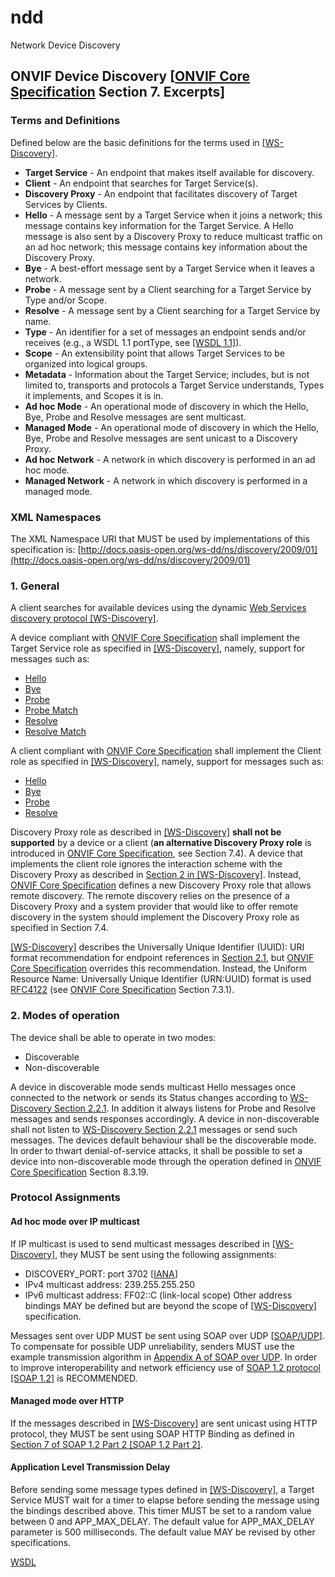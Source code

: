 # ndd
Network Device Discovery

## ONVIF Device Discovery [[ONVIF Core Specification](http://www.onvif.org/specs/core/ONVIF-Core-Specification-v260.pdf) Section 7. Excerpts]

### Terms and Definitions

Defined below are the basic definitions for the terms used in
[[WS-Discovery]](http://docs.oasis-open.org/ws-dd/discovery/1.1/os/wsdd-discovery-1.1-spec-os.html).
* **Target Service** - An endpoint that makes itself available for discovery.
* **Client** - An endpoint that searches for Target Service(s).
* **Discovery Proxy** - An endpoint that facilitates discovery of Target
    Services by Clients.
* **Hello** - A message sent by a Target Service when it joins a network;
    this message contains key information for the Target Service. A Hello
    message is also sent by a Discovery Proxy to reduce multicast traffic on an
    ad hoc network; this message contains key information about the Discovery
    Proxy.
* **Bye** - A best-effort message sent by a Target Service when it leaves a
    network.
* **Probe** - A message sent by a Client searching for a Target Service by Type
    and/or Scope.
* **Resolve** - A message sent by a Client searching for a Target Service by
    name.
* **Type** - An identifier for a set of messages an endpoint sends and/or
    receives (e.g., a WSDL 1.1 portType, see [[WSDL 1.1]](http://www.w3.org/TR/2001/NOTE-wsdl-20010315#_porttypes)).
* **Scope** - An extensibility point that allows Target Services to be organized
    into logical groups.
* **Metadata** - Information about the Target Service; includes, but is not
    limited to, transports and protocols a Target Service understands, Types it
    implements, and Scopes it is in.
* **Ad hoc Mode** - An operational mode of discovery in which the Hello, Bye,
    Probe and Resolve messages are sent multicast.
* **Managed Mode** - An operational mode of discovery in which the Hello, Bye,
    Probe and Resolve messages are sent unicast to a Discovery Proxy.
* **Ad hoc Network** - A network in which discovery is performed in an ad hoc
    mode.
* **Managed Network** - A network in which discovery is performed in a managed
    mode.

### XML Namespaces

The XML Namespace URI that MUST be used by implementations of this specification
is: [http://docs.oasis-open.org/ws-dd/ns/discovery/2009/01](http://docs.oasis-open.org/ws-dd/ns/discovery/2009/01)

### 1. General
A client searches for available devices using the dynamic [Web Services discovery protocol [WS-Discovery]](http://docs.oasis-open.org/ws-dd/discovery/1.1/os/wsdd-discovery-1.1-spec-os.html).

A device compliant with [ONVIF Core Specification](http://www.onvif.org/specs/core/ONVIF-Core-Specification-v260.pdf)
shall implement the Target Service role as specified in
[[WS-Discovery]](http://docs.oasis-open.org/ws-dd/discovery/1.1/os/wsdd-discovery-1.1-spec-os.html),
namely, support for messages such as:
* [Hello](http://docs.oasis-open.org/ws-dd/discovery/1.1/os/wsdd-discovery-1.1-spec-os.html#_Toc234231822)
* [Bye](http://docs.oasis-open.org/ws-dd/discovery/1.1/os/wsdd-discovery-1.1-spec-os.html#_Toc234231826)
* [Probe](http://docs.oasis-open.org/ws-dd/discovery/1.1/os/wsdd-discovery-1.1-spec-os.html#_Toc234231833)
* [Probe Match](http://docs.oasis-open.org/ws-dd/discovery/1.1/os/wsdd-discovery-1.1-spec-os.html#_Toc234231836)
* [Resolve](http://docs.oasis-open.org/ws-dd/discovery/1.1/os/wsdd-discovery-1.1-spec-os.html#_Toc234231842)
* [Resolve Match](http://docs.oasis-open.org/ws-dd/discovery/1.1/os/wsdd-discovery-1.1-spec-os.html#_Toc234231845)

A client compliant with [ONVIF Core Specification](http://www.onvif.org/specs/core/ONVIF-Core-Specification-v260.pdf)
shall implement the Client role as specified in
[[WS-Discovery]](http://docs.oasis-open.org/ws-dd/discovery/1.1/os/wsdd-discovery-1.1-spec-os.html),
namely, support for messages such as:
* [Hello](http://docs.oasis-open.org/ws-dd/discovery/1.1/os/wsdd-discovery-1.1-spec-os.html#_Toc234231823)
* [Bye](http://docs.oasis-open.org/ws-dd/discovery/1.1/os/wsdd-discovery-1.1-spec-os.html#_Toc234231827)
* [Probe](http://docs.oasis-open.org/ws-dd/discovery/1.1/os/wsdd-discovery-1.1-spec-os.html#_Toc234231832)
* [Resolve](http://docs.oasis-open.org/ws-dd/discovery/1.1/os/wsdd-discovery-1.1-spec-os.html#_Toc234231841)

Discovery Proxy role as described in
[[WS-Discovery]](http://docs.oasis-open.org/ws-dd/discovery/1.1/os/wsdd-discovery-1.1-spec-os.html)
**shall not be supported** by a device or a client (**an alternative Discovery
Proxy role** is introduced in
[ONVIF Core Specification](http://www.onvif.org/specs/core/ONVIF-Core-Specification-v260.pdf),
see Section 7.4). A device that implements the client role ignores the
interaction scheme with the Discovery Proxy as described in
[Section 2 in [WS-Discovery]](http://docs.oasis-open.org/ws-dd/discovery/1.1/os/wsdd-discovery-1.1-spec-os.html#_Toc234231809).
Instead, [ONVIF Core Specification](http://www.onvif.org/specs/core/ONVIF-Core-Specification-v260.pdf)
defines a new Discovery Proxy role that allows remote discovery. The remote
discovery relies on the presence of a Discovery Proxy and a system provider that
would like to offer remote discovery in the system should implement the
Discovery Proxy role as specified in Section 7.4.


[[WS-Discovery]](http://docs.oasis-open.org/ws-dd/discovery/1.1/os/wsdd-discovery-1.1-spec-os.html)
describes the Universally Unique Identifier (UUID): URI format recommendation
for endpoint references in [Section 2.1](http://docs.oasis-open.org/ws-dd/discovery/1.1/os/wsdd-discovery-1.1-spec-os.html#_Toc234231810),
but [ONVIF Core Specification](http://www.onvif.org/specs/core/ONVIF-Core-Specification-v260.pdf)
overrides this recommendation. Instead, the Uniform Resource Name: Universally
Unique Identifier (URN:UUID) format is used
[RFC4122](http://tools.ietf.org/html/rfc4122) (see
[ONVIF Core Specification](http://www.onvif.org/specs/core/ONVIF-Core-Specification-v260.pdf)
Section 7.3.1).

### 2. Modes of operation

The device shall be able to operate in two modes:
* Discoverable
* Non-discoverable

A device in discoverable mode sends multicast Hello messages once connected to
the network or sends its Status changes according to
[WS-Discovery Section 2.2.1](http://docs.oasis-open.org/ws-dd/discovery/1.1/os/wsdd-discovery-1.1-spec-os.html#_Toc234231812).
In addition it always listens for Probe and Resolve messages and sends responses
accordingly. A device in non-discoverable shall not listen to
[WS-Discovery Section 2.2.1](http://docs.oasis-open.org/ws-dd/discovery/1.1/os/wsdd-discovery-1.1-spec-os.html#_Toc234231812)
messages or send such messages. The devices default behaviour shall be the
discoverable mode. In order to thwart denial-of-service attacks, it shall be
possible to set a device into non-discoverable mode through the operation
defined in
[ONVIF Core Specification](http://www.onvif.org/specs/core/ONVIF-Core-Specification-v260.pdf)
Section 8.3.19.


### Protocol Assignments

#### Ad hoc mode over IP multicast

If IP multicast is used to send multicast messages described in
[[WS-Discovery]](http://docs.oasis-open.org/ws-dd/discovery/1.1/os/wsdd-discovery-1.1-spec-os.html),
they MUST be sent using the following assignments:
* DISCOVERY_PORT: port 3702 [[IANA](http://www.iana.org/assignments/service-names-port-numbers/service-names-port-numbers.xhtml)]
* IPv4 multicast address: 239.255.255.250
* IPv6 multicast address: FF02::C (link-local scope)
Other address bindings MAY be defined but are beyond the scope of
[[WS-Discovery]](http://docs.oasis-open.org/ws-dd/discovery/1.1/os/wsdd-discovery-1.1-spec-os.html)
specification.

Messages sent over UDP MUST be sent using SOAP over UDP
[[SOAP/UDP](http://docs.oasis-open.org/ws-dd/soapoverudp/1.1/os/wsdd-soapoverudp-1.1-spec-os.html)].
To compensate for possible UDP unreliability, senders MUST use the example
transmission algorithm in [Appendix A of SOAP over UDP](http://docs.oasis-open.org/ws-dd/soapoverudp/1.1/os/wsdd-soapoverudp-1.1-spec-os.html#_Toc229451838).
In order to improve interoperability and network efficiency use of
[SOAP 1.2 protocol [SOAP 1.2]](http://www.w3.org/TR/2007/REC-soap12-part1-20070427/)
is RECOMMENDED.

#### Managed mode over HTTP

If the messages described  in
[[WS-Discovery]](http://docs.oasis-open.org/ws-dd/discovery/1.1/os/wsdd-discovery-1.1-spec-os.html)
are sent unicast using HTTP protocol, they MUST be sent using SOAP HTTP Binding
as defined in
[Section 7 of SOAP 1.2 Part 2 [SOAP 1.2 Part 2]](http://www.w3.org/TR/2007/REC-soap12-part2-20070427/#soapinhttp).

#### Application Level Transmission Delay

Before sending some message types defined in
[[WS-Discovery]](http://docs.oasis-open.org/ws-dd/discovery/1.1/os/wsdd-discovery-1.1-spec-os.html),
a Target Service MUST wait for a timer to elapse before sending the message
using the bindings described above. This timer MUST be set to a random value
between 0 and APP_MAX_DELAY. The default value for APP_MAX_DELAY parameter is
500 milliseconds. The default value MAY be revised by other specifications.




[WSDL](http://docs.oasis-open.org/ws-dd/discovery/1.1/os/wsdd-discovery-1.1-wsdl-os.wsdl)


